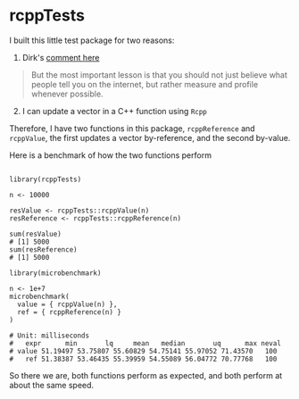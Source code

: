 # rcppTests

I built this little test package for two reasons:

1. Dirk's [comment here](https://stackoverflow.com/a/24113063/5977215) 
 > But the most important lesson is that you should not just believe what people tell you on the internet, but rather measure and profile whenever possible.
 
2. I can update a vector in a C++ function using `Rcpp`


Therefore, I have two functions in this package, `rcppReference` and `rcppValue`, the first updates a vector by-reference, and the second by-value.




Here is a benchmark of how the two functions perform

```

library(rcppTests)

n <- 10000

resValue <- rcppTests::rcppValue(n)
resReference <- rcppTests::rcppReference(n)

sum(resValue)
# [1] 5000
sum(resReference)
# [1] 5000

library(microbenchmark)

n <- 1e+7
microbenchmark(
  value = { rcppValue(n) },
  ref = { rcppReference(n) }
)

# Unit: milliseconds
#   expr      min       lq     mean   median       uq      max neval
# value 51.19497 53.75807 55.60829 54.75141 55.97052 71.43570   100
#   ref 51.38387 53.46435 55.39959 54.55089 56.04772 70.77768   100

```

So there we are, both functions perform as expected, and both perform at about the same speed.

